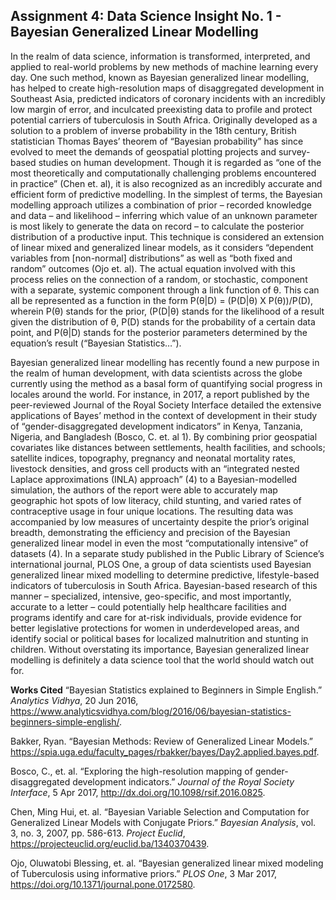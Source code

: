 ## Assignment 4: Data Science Insight No. 1 - Bayesian Generalized Linear Modelling

   In the realm of data science, information is transformed, interpreted, and applied to real-world problems by new methods of machine learning every day. One such method, known as Bayesian generalized linear modelling, has helped to create high-resolution maps of disaggregated development in Southeast Asia, predicted indicators of coronary incidents with an incredibly low margin of error, and inculcated preexisting data to profile and protect potential carriers of tuberculosis in South Africa. Originally developed as a solution to a problem of inverse probability in the 18th century, British statistician Thomas Bayes’ theorem of “Bayesian probability” has since evolved to meet the demands of geospatial plotting projects and survey-based studies on human development. Though it is regarded as “one of the most theoretically and computationally challenging problems encountered in practice” (Chen et. al), it is also recognized as an incredibly accurate and efficient form of predictive modelling. In the simplest of terms, the Bayesian modelling approach utilizes a combination of prior – recorded knowledge and data – and likelihood – inferring which value of an unknown parameter is most likely to generate the data on record – to calculate the posterior distribution of a productive input. This technique is considered an extension of linear mixed and generalized linear models, as it considers “dependent variables from [non-normal] distributions” as well as “both fixed and random” outcomes (Ojo et. al). The actual equation involved with this process relies on the connection of a random, or stochastic, component with a separate, systemic component through a link function of θ. This can all be represented as a function in the form P(θ|D) = (P(D|θ) X P(θ))/P(D), wherein P(θ) stands for the prior, (P(D|θ) stands for the likelihood of a result given the distribution of θ, P(D) stands for the probability of a certain data point, and P(θ|D) stands for the posterior parameters determined by the equation’s result (“Bayesian Statistics…”). 
  
   Bayesian generalized linear modelling has recently found a new purpose in the realm of human development, with data scientists across the globe currently using the method as a basal form of quantifying social progress in locales around the world. For instance, in 2017, a report published by the peer-reviewed Journal of the Royal Society Interface detailed the extensive applications of Bayes’ method in the context of development in their study of “gender-disaggregated development indicators” in Kenya, Tanzania, Nigeria, and Bangladesh (Bosco, C. et. al 1). By combining prior geospatial covariates like distances between settlements, health facilities, and schools; satellite indices, topography, pregnancy and neonatal mortality rates, livestock densities, and gross cell products with an “integrated nested Laplace approximations (INLA) approach” (4) to a Bayesian-modelled simulation, the authors of the report were able to accurately map geographic hot spots of low literacy, child stunting, and varied rates of contraceptive usage in four unique locations. The resulting data was accompanied by low measures of uncertainty despite the prior’s original breadth, demonstrating the efficiency and precision of the Bayesian generalized linear model in even the most “computationally intensive” of datasets (4). In a separate study published in the Public Library of Science’s international journal, PLOS One, a group of data scientists used Bayesian generalized linear mixed modelling to determine predictive, lifestyle-based indicators of tuberculosis in South Africa. Bayesian-based research of this manner – specialized, intensive, geo-specific, and most importantly, accurate to a letter – could potentially help healthcare facilities and programs identify and care for at-risk individuals, provide evidence for better legislative protections for women in underdeveloped areas, and identify social or political bases for localized malnutrition and stunting in children. Without overstating its importance, Bayesian generalized linear modelling is definitely a data science tool that the world should watch out for. 

**Works Cited**
“Bayesian Statistics explained to Beginners in Simple English.” *Analytics Vidhya*, 20 Jun 2016, https://www.analyticsvidhya.com/blog/2016/06/bayesian-statistics-beginners-simple-english/. 

Bakker, Ryan. “Bayesian Methods: Review of Generalized Linear Models.” https://spia.uga.edu/faculty_pages/rbakker/bayes/Day2.applied.bayes.pdf. 

Bosco, C., et. al. “Exploring the high-resolution mapping of gender-disaggregated development indicators.” *Journal of the Royal Society Interface*, 5 Apr 2017, http://dx.doi.org/10.1098/rsif.2016.0825. 

Chen, Ming Hui, et. al. “Bayesian Variable Selection and Computation for Generalized Linear Models with Conjugate Priors.” *Bayesian Analysis*, vol. 3, no. 3, 2007, pp. 586-613. *Project Euclid*, https://projecteuclid.org/euclid.ba/1340370439. 

Ojo, Oluwatobi Blessing, et. al. “Bayesian generalized linear mixed modeling of Tuberculosis using informative priors.” *PLOS One*, 3 Mar 2017, https://doi.org/10.1371/journal.pone.0172580. 
